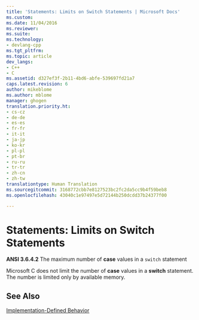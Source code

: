 ```yaml
---
title: 'Statements: Limits on Switch Statements | Microsoft Docs'
ms.custom: 
ms.date: 11/04/2016
ms.reviewer: 
ms.suite: 
ms.technology:
- devlang-cpp
ms.tgt_pltfrm: 
ms.topic: article
dev_langs:
- C++
- C
ms.assetid: d327ef3f-2b11-4bd6-abfe-539697fd21a7
caps.latest.revision: 6
author: mikeblome
ms.author: mblome
manager: ghogen
translation.priority.ht:
- cs-cz
- de-de
- es-es
- fr-fr
- it-it
- ja-jp
- ko-kr
- pl-pl
- pt-br
- ru-ru
- tr-tr
- zh-cn
- zh-tw
translationtype: Human Translation
ms.sourcegitcommit: 3168772cbb7e8127523bc2fc2da5cc9b4f59beb8
ms.openlocfilehash: 43040c1e97497e5d72144b250dcdd37b24377f00

---
```

# Statements: Limits on Switch Statements
**ANSI 3.6.4.2** The maximum number of **case** values in a `switch` statement  
  
 Microsoft C does not limit the number of **case** values in a **switch** statement. The number is limited only by available memory.  
  
## See Also  
 [Implementation-Defined Behavior](../c-language/implementation-defined-behavior.md)


<!--HONumber=Jan17_HO1-->


